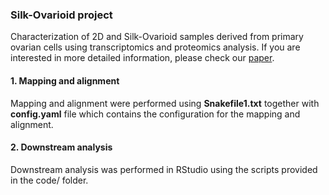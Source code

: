 ### Silk-Ovarioid project

Characterization of 2D and Silk-Ovarioid samples derived from primary ovarian cells using transcriptomics and proteomics analysis. If you are interested in more detailed information, please check our [paper](https://academic.oup.com/hropen/advance-article/doi/10.1093/hropen/hoaf042/8196214).


#### 1. Mapping and alignment

Mapping and alignment were performed using **Snakefile1.txt** together with **config.yaml** file which contains the configuration for the mapping and alignment.

#### 2. Downstream analysis

Downstream analysis was performed in RStudio using the scripts provided in the code/ folder.
